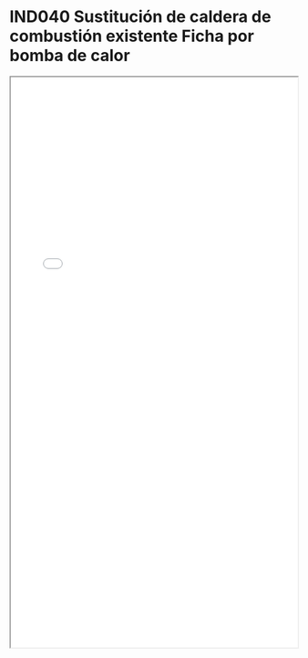 
# IND040  Sustitución de caldera de combustión existente Ficha por bomba de calor

<iframe src="../IND040  Sustitución de caldera de combustión existente Ficha por bomba de calor.pdf" width="100%" height="1000px"></iframe>

